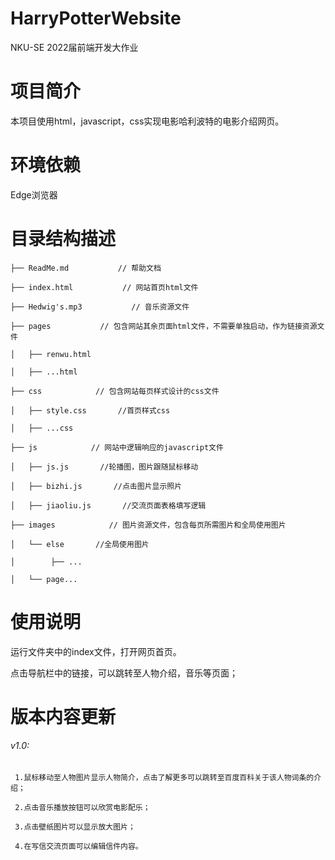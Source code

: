 # HarryPotterWebsite
NKU-SE 2022届前端开发大作业

# 项目简介
本项目使用html，javascript，css实现电影哈利波特的电影介绍网页。

# 环境依赖
Edge浏览器

# 目录结构描述
    ├── ReadMe.md           // 帮助文档

    ├── index.html           // 网站首页html文件

    ├── Hedwig's.mp3           // 音乐资源文件

    ├── pages           // 包含网站其余页面html文件，不需要单独启动，作为链接资源文件

    │   ├── renwu.html

    │   ├── ...html

    ├── css            // 包含网站每页样式设计的css文件

	│   ├── style.css       //首页样式css

    │   ├── ...css

	├── js            // 网站中逻辑响应的javascript文件

	│   ├── js.js       //轮播图，图片跟随鼠标移动

	│   ├── bizhi.js       //点击图片显示照片

	│   ├── jiaoliu.js       //交流页面表格填写逻辑

	├── images            // 图片资源文件，包含每页所需图片和全局使用图片

	│   └── else       //全局使用图片

	│        ├── ...

	│   └── page...

# 使用说明

运行文件夹中的index文件，打开网页首页。

点击导航栏中的链接，可以跳转至人物介绍，音乐等页面；

# 版本内容更新
###### v1.0:
     1.鼠标移动至人物图片显示人物简介，点击了解更多可以跳转至百度百科关于该人物词条的介绍；

	 2.点击音乐播放按钮可以欣赏电影配乐；

	 3.点击壁纸图片可以显示放大图片；

	 4.在写信交流页面可以编辑信件内容。
